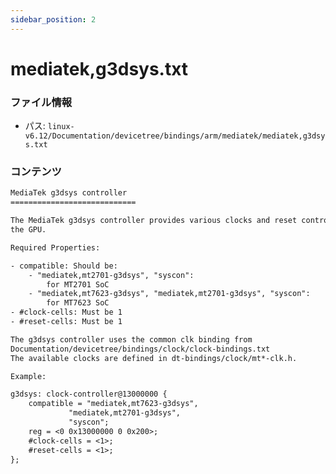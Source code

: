 ```yaml
---
sidebar_position: 2
---
```

# mediatek,g3dsys.txt

### ファイル情報

- パス: `linux-v6.12/Documentation/devicetree/bindings/arm/mediatek/mediatek,g3dsys.txt`

### コンテンツ

```txt
MediaTek g3dsys controller
============================

The MediaTek g3dsys controller provides various clocks and reset controller to
the GPU.

Required Properties:

- compatible: Should be:
	- "mediatek,mt2701-g3dsys", "syscon":
		for MT2701 SoC
	- "mediatek,mt7623-g3dsys", "mediatek,mt2701-g3dsys", "syscon":
		for MT7623 SoC
- #clock-cells: Must be 1
- #reset-cells: Must be 1

The g3dsys controller uses the common clk binding from
Documentation/devicetree/bindings/clock/clock-bindings.txt
The available clocks are defined in dt-bindings/clock/mt*-clk.h.

Example:

g3dsys: clock-controller@13000000 {
	compatible = "mediatek,mt7623-g3dsys",
		     "mediatek,mt2701-g3dsys",
		     "syscon";
	reg = <0 0x13000000 0 0x200>;
	#clock-cells = <1>;
	#reset-cells = <1>;
};

```
